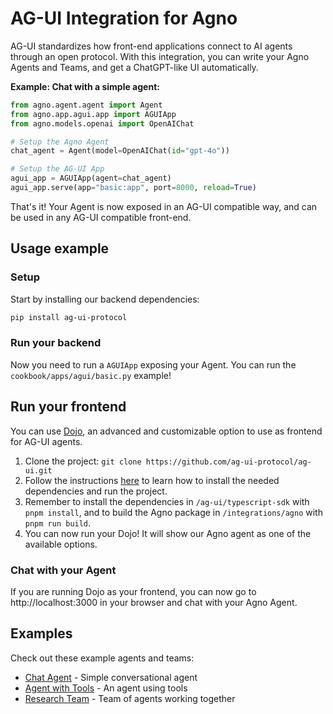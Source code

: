# AG-UI Integration for Agno

AG-UI standardizes how front-end applications connect to AI agents through an open protocol.
With this integration, you can write your Agno Agents and Teams, and get a ChatGPT-like UI automatically.

**Example: Chat with a simple agent:**

```python my_agent.py
from agno.agent.agent import Agent
from agno.app.agui.app import AGUIApp
from agno.models.openai import OpenAIChat

# Setup the Agno Agent
chat_agent = Agent(model=OpenAIChat(id="gpt-4o"))

# Setup the AG-UI App
agui_app = AGUIApp(agent=chat_agent)
agui_app.serve(app="basic:app", port=8000, reload=True)
```

That's it! Your Agent is now exposed in an AG-UI compatible way, and can be used in any AG-UI compatible front-end.


## Usage example

### Setup

Start by installing our backend dependencies:

```bash
pip install ag-ui-protocol
```

### Run your backend

Now you need to run a `AGUIApp` exposing your Agent. You can run the `cookbook/apps/agui/basic.py` example!

## Run your frontend

You can use [Dojo](https://github.com/ag-ui-protocol/ag-ui/tree/main/typescript-sdk/apps/dojo), an advanced and customizable option to use as frontend for AG-UI agents.

1. Clone the project: `git clone https://github.com/ag-ui-protocol/ag-ui.git`
2. Follow the instructions [here](https://github.com/ag-ui-protocol/ag-ui/tree/main/typescript-sdk/apps/dojo) to learn how to install the needed dependencies and run the project.
3. Remember to install the dependencies in `/ag-ui/typescript-sdk` with `pnpm install`, and to build the Agno package in `/integrations/agno` with `pnpm run build`.
4. You can now run your Dojo! It will show our Agno agent as one of the available options.


### Chat with your Agent

If you are running Dojo as your frontend, you can now go to http://localhost:3000 in your browser and chat with your Agno Agent.


## Examples

Check out these example agents and teams:

- [Chat Agent](./basic.py) - Simple conversational agent
- [Agent with Tools](./agent_with_tools.py) - An agent using tools
- [Research Team](./research_team.py) - Team of agents working together

